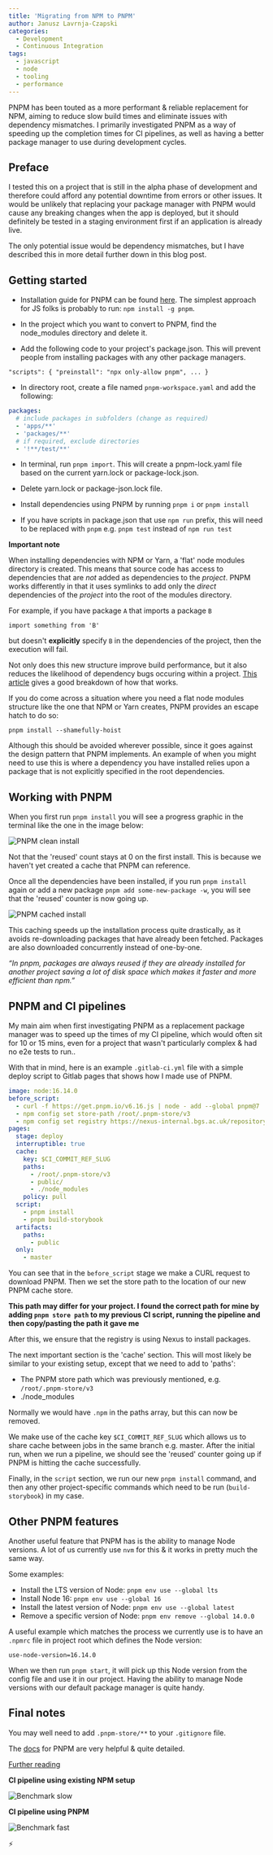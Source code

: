 ```yaml
---
title: 'Migrating from NPM to PNPM'
author: Janusz Lavrnja-Czapski
categories:
  - Development
  - Continuous Integration
tags:
  - javascript
  - node
  - tooling
  - performance
---
```


PNPM has been touted as a more performant & reliable replacement for NPM, aiming to reduce slow build times and eliminate issues with dependency mismatches.
I primarily investigated PNPM as a way of speeding up the completion times for CI pipelines, as well as having a better package manager to use during development cycles.

## Preface

I tested this on a project that is still in the alpha phase of development and therefore could afford any potential downtime from errors or other issues. It would be unlikely that replacing your package manager with PNPM would cause any breaking changes when the app is deployed, but it should definitely be tested in a staging environment first if an application is already live.

The only potential issue would be dependency mismatches, but I have described this in more detail further down in this blog post.

## Getting started

- Installation guide for PNPM can be found [here](https://pnpm.io/installation). The simplest approach for JS folks is probably to run: `npm install -g pnpm`.

- In the project which you want to convert to PNPM, find the node_modules directory and delete it.

- Add the following code to your project's package.json. This will prevent people from installing packages with any other package managers.

`"scripts": { "preinstall": "npx only-allow pnpm", ... }`

- In directory root, create a file named `pnpm-workspace.yaml` and add the following:

```yaml
packages:
  # include packages in subfolders (change as required)
  - 'apps/**'
  - 'packages/**'
  # if required, exclude directories
  - '!**/test/**'
```

- In terminal, run `pnpm import`. This will create a pnpm-lock.yaml file based on the current yarn.lock or package-lock.json.

- Delete yarn.lock or package-json.lock file.

- Install dependencies using PNPM by running `pnpm i` or `pnpm install`

- If you have scripts in package.json that use `npm run` prefix, this will need to be replaced with `pnpm` e.g. `pnpm test` instead of `npm run test`

**Important note**

When installing dependencies with NPM or Yarn, a 'flat' node modules directory is created. This means that source code has access to dependencies that are _not_ added as dependencies to the _project_. PNPM works differently in that it uses symlinks to add only the _direct_ dependencies of the _project_ into the root of the modules directory.

For example, if you have package `A` that imports a package `B`

`import something from 'B'`

but doesn't **explicitly** specify `B` in the dependencies of the project, then the execution will fail.

Not only does this new structure improve build performance, but it also reduces the likelihood of dependency bugs occuring within a project. [This article](https://www.kochan.io/nodejs/pnpms-strictness-helps-to-avoid-silly-bugs.html) gives a good breakdown of how that works.

If you do come across a situation where you need a flat node modules structure like the one that NPM or Yarn creates, PNPM provides an escape hatch to do so:

`pnpm install --shamefully-hoist`

Although this should be avoided wherever possible, since it goes against the design pattern that PNPM implements. An example of when you might need to use this is where a dependency you have installed relies upon a package that is not explicitly specified in the root dependencies.

## Working with PNPM

When you first run `pnpm install` you will see a progress graphic in the terminal like the one in the image below:

![PNPM clean install](/assets/images/2022-11-17-migrate-npm/pnpm-clean.PNG)

Not that the 'reused' count stays at 0 on the first install. This is because we haven't yet created a cache that PNPM can reference.

Once all the dependencies have been installed, if you run `pnpm install` again or add a new package `pnpm add some-new-package -w`, you will see that the 'reused' counter is now going up.

![PNPM cached install](/assets/images/2022-11-17-migrate-npm/pnpm-cached.PNG)

This caching speeds up the installation process quite drastically, as it avoids re-downloading packages that have already been fetched. Packages are also downloaded concurrently instead of one-by-one.

_“In pnpm, packages are always reused if they are already installed for another project saving a lot of disk space which makes it faster and more efficient than npm.”_

## PNPM and CI pipelines

My main aim when first investigating PNPM as a replacement package manager was to speed up the times of my CI pipeline, which would often sit for 10 or 15 mins, even for a project that wasn't particularly complex & had no e2e tests to run..

With that in mind, here is an example `.gitlab-ci.yml` file with a simple deploy script to Gitlab pages that shows how I made use of PNPM.

```yaml
image: node:16.14.0
before_script:
  - curl -f https://get.pnpm.io/v6.16.js | node - add --global pnpm@7
  - npm config set store-path /root/.pnpm-store/v3
  - npm config set registry https://nexus-internal.bgs.ac.uk/repository/npm-all/
pages:
  stage: deploy
  interruptible: true
  cache:
    key: $CI_COMMIT_REF_SLUG
    paths:
      - /root/.pnpm-store/v3
      - public/
      - ./node_modules
    policy: pull
  script:
    - pnpm install
    - pnpm build-storybook
  artifacts:
    paths:
      - public
  only:
    - master
```

You can see that in the `before_script` stage we make a CURL request to download PNPM. Then we set the store path to the location of our new PNPM cache store.

**This path may differ for your project. I found the correct path for mine by adding `pnpm store path` to my previous CI script, running the pipeline and then copy/pasting the path it gave me**

After this, we ensure that the registry is using Nexus to install packages.

The next important section is the 'cache' section. This will most likely be similar to your existing setup, except that we need to add to 'paths':

- The PNPM store path which was previously mentioned, e.g. `/root/.pnpm-store/v3`
- ./node_modules

Normally we would have `.npm` in the paths array, but this can now be removed.

We make use of the cache key `$CI_COMMIT_REF_SLUG` which allows us to share cache between jobs in the same branch e.g. master. After the initial run, when we run a pipeline, we should see the 'reused' counter going up if PNPM is hitting the cache successfully.

Finally, in the `script` section, we run our new `pnpm install` command, and then any other project-specific commands which need to be run (`build-storybook`) in my case.

## Other PNPM features

Another useful feature that PNPM has is the ability to manage Node versions. A lot of us currently use `nvm` for this & it works in pretty much the same way.

Some examples:

- Install the LTS version of Node: `pnpm env use --global lts`
- Install Node 16: `pnpm env use --global 16`
- Install the latest version of Node: `pnpm env use --global latest`
- Remove a specific version of Node: `pnpm env remove --global 14.0.0`

A useful example which matches the process we currently use is to have an `.npmrc` file in project root which defines the Node version:

```
use-node-version=16.14.0

```

When we then run `pnpm start`, it will pick up this Node version from the config file and use it in our project. Having the ability to manage Node versions with our default package manager is quite handy.

## Final notes

You may well need to add `.pnpm-store/**` to your `.gitignore` file.

The [docs](https://pnpm.io/motivation) for PNPM are very helpful & quite detailed.

[Further reading](https://blog.bitsrc.io/pnpm-javascript-package-manager-4b5abd59dc9)

**CI pipeline using existing NPM setup**

![Benchmark slow](/assets/images/2022-11-17-migrate-npm/benchmark-slow.PNG)

**CI pipeline using PNPM**

![Benchmark fast](/assets/images/2022-11-17-migrate-npm/benchmark-fast.PNG)

⚡
